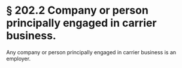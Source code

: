# § 202.2   Company or person principally engaged in carrier business.

Any company or person principally engaged in carrier business is an employer.




